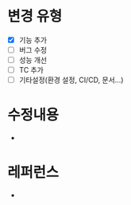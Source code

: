 # 변경 유형
- [x] 기능 추가
- [ ] 버그 수정
- [ ] 성능 개선
- [ ] TC 추가
- [ ] 기타설정(환경 설정, CI/CD, 문서...)

# 수정내용
- 

# 레퍼런스
- 